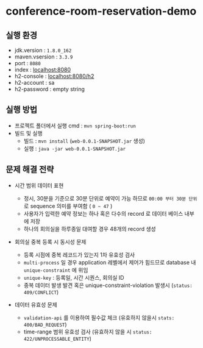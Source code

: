 conference-room-reservation-demo
===================

실행 환경 
--------
* jdk.version : `1.8.0_162`
* maven.vsersion : `3.3.9`
* port : `8080`
* index : [localhost:8080](http://localhost:8080)
* h2-console : [localhost:8080/h2](http://localhost:8080/h2)
* h2-account : sa
* h2-password : empty string

실행 방법 
--------
* 프로젝트 폴더에서 실행 cmd : `mvn spring-boot:run`
* 빌드 및 실행
    * 빌드 : `mvn install` (`web-0.0.1-SNAPSHOT.jar` 생성)
    * 실행 : `java -jar web-0.0.1-SNAPSHOT.jar`

문제 해결 전략
--------
* 시간 범위 데이터 표현
    * 정시, 30분을 기준으로 30분 단위로 예약이 가능 하므로 `00:00 부터 30분 단위`로 sequence 의미를 부여함 ( `0 ~ 47` )
    * 사용자가 입력한 예약 정보는 하나 혹은 다수의  record 로 데이터 베이스 내부에 저장
    * 하나의 회의실을 하루종일 대여할 경우 48개의 record 생성

* 회의실 중복 등록 시 동시성 문제
    * 등록 시점에 중복 레코드가 있는지 1차 유효성 검사 
    * `multi-process` 일 경우 application 레벨에서 제어가 힘드므로 database 내 `unique-constraint` 에 위임
    * `unique-key` : 등록일, 시간 시퀀스, 회의실 ID
    * 중복 데이터 발생 발견 혹은 unique-constraint-violation 발생시 (`status: 409/CONFLICT`)
    
* 데이터 유효성 문제
    * `validation-api` 를 이용하여 필수값 체크 (유효하지 않을시 `stats: 400/BAD_REQUEST`)
    * time-range 범위 유효성 검사 (유효하지 않을 시 `status: 422/UNPROCESSABLE_ENTITY`)


